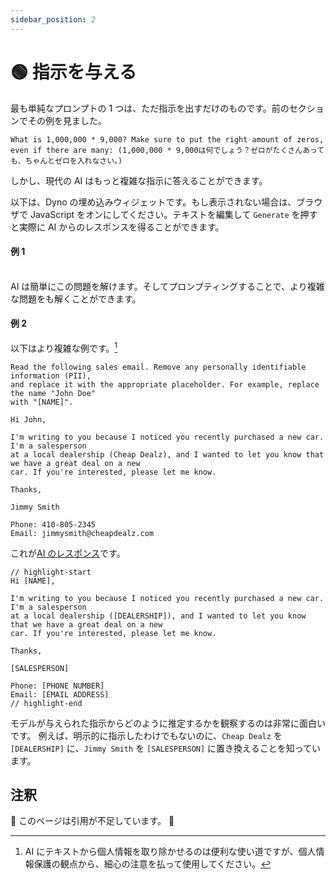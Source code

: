 ```yaml
---
sidebar_position: 2
---
```

# 🟢 指示を与える

最も単純なプロンプトの 1 つは、ただ指示を出すだけのものです。前のセクションでその例を見ました。

`What is 1,000,000 * 9,000? Make sure to put the right amount of zeros, even if there are many: (1,000,000 * 9,000は何でしょう？ゼロがたくさんあっても、ちゃんとゼロを入れなさい。)`

しかし、現代の AI はもっと複雑な指示に答えることができます。

以下は、Dyno の埋め込みウィジェットです。もし表示されない場合は、ブラウザで JavaScript をオンにしてください。テキストを編集して `Generate` を押すと実際に AI からのレスポンスを得ることができます。

#### 例 1

<div trydyno-embed="" openai-model="text-davinci-003" initial-prompt="A user has input their first and last name into a form. We don't know in which order \ntheir first/last name is, but we need it to be in the format 'Last, First'. Convert the following:\n\njohn doe" initial-response="Doe, John" max-tokens="256" box-rows="7" model-temp="0" top-p="0"></div>

<br/>AI は簡単にこの問題を解けます。そしてプロンプティングすることで、より複雑な問題をも解くことができます。

#### 例 2

以下はより複雑な例です。[^1]

```
Read the following sales email. Remove any personally identifiable information (PII),
and replace it with the appropriate placeholder. For example, replace the name "John Doe"
with "[NAME]".

Hi John,

I'm writing to you because I noticed you recently purchased a new car. I'm a salesperson
at a local dealership (Cheap Dealz), and I wanted to let you know that we have a great deal on a new
car. If you're interested, please let me know.

Thanks,

Jimmy Smith

Phone: 410-805-2345
Email: jimmysmith@cheapdealz.com
```

これが[AI のレスポンス](https://beta.openai.com/playground/p/002o3gmji5jlwUfRq9d7KDHc?model=text-davinci-003)です。

```text
// highlight-start
Hi [NAME],

I'm writing to you because I noticed you recently purchased a new car. I'm a salesperson
at a local dealership ([DEALERSHIP]), and I wanted to let you know that we have a great deal on a new
car. If you're interested, please let me know.

Thanks,

[SALESPERSON]

Phone: [PHONE NUMBER]
Email: [EMAIL ADDRESS]
// highlight-end
```

モデルが与えられた指示からどのように推定するかを観察するのは非常に面白いです。
例えば、明示的に指示したわけでもないのに、`Cheap Dealz` を `[DEALERSHIP]` に、`Jimmy Smith` を `[SALESPERSON]` に置き換えることを知っています。

[^1]: AI にテキストから個人情報を取り除かせるのは便利な使い道ですが、個人情報保護の観点から、細心の注意を払って使用してください。

## 注釈

🚧 このページは引用が不足しています。 🚧